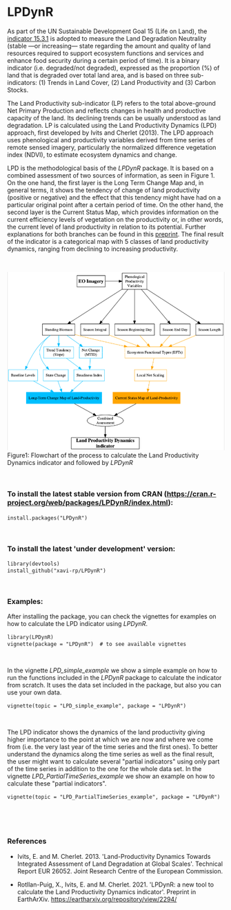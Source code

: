 # LPDynR

As part of the UN Sustainable Development Goal 15 (Life on Land), the [indicator 15.3.1](https://knowledge.unccd.int/knowledge-products-and-pillars/ldn-monitoring/sdg-indicator-1531) is adopted to measure the Land Degradation Neutrality (stable —or increasing— state regarding the amount and quality of land resources required to support ecosystem functions and services and enhance food security during a certain period of time). It is a binary indicator (i.e. degraded/not degraded), expressed as the proportion (%) of land that is degraded over total land area, and is based on three sub-indicators: (1) Trends in Land Cover, (2) Land Productivity and (3) Carbon Stocks. 

The Land Productivity sub-indicator (LP) refers to the total above-ground Net Primary Production and reflects changes in health and productive capacity of the land. Its declining trends can be usually understood as land degradation. LP is calculated using the Land Productivity Dynamics (LPD) approach, first developed by Ivits and Cherlet (2013). The LPD approach uses phenological and productivity variables derived from time series of remote sensed imagery, particularly the normalized difference vegetation index (NDVI), to estimate ecosystem dynamics and change. 

LPD is the methodological basis of the *LPDynR* package. It is based on a combined assessment of two sources of information, as seen in Figure 1. On the one hand, the first layer is the Long Term Change Map and, in general terms, it shows the tendency of change of land productivity (positive or negative) and the effect that this tendency might have had on a particular original point after a certain period of time. On the other hand, the second layer is the Current Status Map, which provides information on the current efficiency levels of vegetation on the productivity or, in other words, the current level of land productivity in relation to its potential. Further explanations for both branches can be found in this [preprint](https://eartharxiv.org/repository/view/2294/). The final result of the indicator is a categorical map with 5 classes of land productivity dynamics, ranging from declining to increasing productivity.

&nbsp;

![](doc/graph02.png?raw=true)
Figure1: Flowchart of the process to calculate the Land Productivity Dynamics indicator and followed by *LPDynR*


&nbsp;

### To install the latest stable version from CRAN (https://cran.r-project.org/web/packages/LPDynR/index.html):

```
install.packages("LPDynR")
```

&nbsp;


### To install the latest 'under development' version:

```
library(devtools)
install_github("xavi-rp/LPDynR")
```

&nbsp;


### Examples:

After installing the package, you can check the vignettes for examples on how to calculate the LPD indicator using *LPDynR*.

```
library(LPDynR)
vignette(package = "LPDynR")  # to see available vignettes
```
&nbsp;


In the vignette *LPD_simple_example* we show a simple example on how to run the functions included in the *LPDynR* package to calculate the indicator from scratch. It uses the data set included in the package, but also you can use your own data.

```
vignette(topic = "LPD_simple_example", package = "LPDynR")
```
&nbsp;


The LPD indicator shows the dynamics of the land productivity giving higher importance to the point at which we are now and where we come from (i.e. the very last year of the time series and the first ones). To better understand the dynamics along the time series as well as the final result, the user might want to calculate several "partial indicators" using only part of the time series in addition to the one for the whole data set. In the vignette *LPD_PartialTimeSeries_example* we show an example on how to calculate these "partial indicators". 


```
vignette(topic = "LPD_PartialTimeSeries_example", package = "LPDynR")
```
&nbsp;



&nbsp;

### References

- Ivits, E. and M. Cherlet. 2013. 'Land-Productivity Dynamics Towards Integrated Assessment of Land Degradation at Global Scales'. Technical Report EUR 26052. Joint Research Centre of the European Commission.

- Rotllan-Puig, X., Ivits, E. and M. Cherlet. 2021. 'LPDynR: a new tool to calculate the Land Productivity Dynamics indicator'. Preprint in EarthArXiv. https://eartharxiv.org/repository/view/2294/
